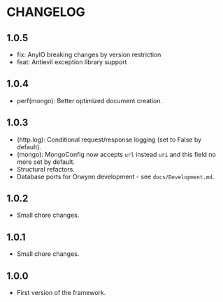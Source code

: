 # CHANGELOG

## 1.0.5

- fix: AnyIO breaking changes by version restriction
- feat: Antievil exception library support

## 1.0.4

- perf(mongo): Better optimized document creation.

## 1.0.3

- (http.log): Conditional request/response logging (set to False by default).
- (mongo): MongoConfig now accepts `url` instead `uri` and this field no more
    set by default.
- Structural refactors.
- Database ports for Orwynn development - see `docs/Development.md`.

## 1.0.2

- Small chore changes.

## 1.0.1

- Small chore changes.

## 1.0.0

- First version of the framework.
